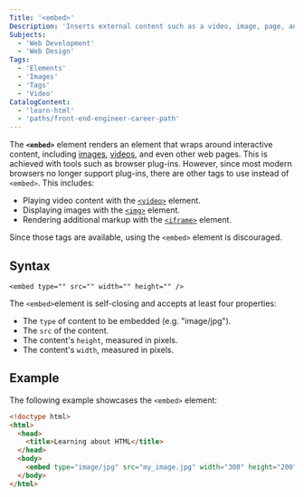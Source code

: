 ```yaml
---
Title: '<embed>'
Description: 'Inserts external content such as a video, image, page, and more.'
Subjects:
  - 'Web Development'
  - 'Web Design'
Tags:
  - 'Elements'
  - 'Images'
  - 'Tags'
  - 'Video'
CatalogContent:
  - 'learn-html'
  - 'paths/front-end-engineer-career-path'
---
```


The **`<embed>`** element renders an element that wraps around interactive content, including [images](https://www.codecademy.com/resources/docs/html/images), [videos](https://www.codecademy.com/resources/docs/html/videos), and even other web pages. This is achieved with tools such as browser plug-ins. However, since most modern browsers no longer support plug-ins, there are other tags to use instead of `<embed>`. This includes:

- Playing video content with the [`<video>`](https://www.codecademy.com/resources/docs/html/elements/video) element.
- Displaying images with the [`<img>`](https://www.codecademy.com/resources/docs/html/elements/img) element.
- Rendering additional markup with the [`<iframe>`](https://www.codecademy.com/resources/docs/html/elements/iframe) element.

Since those tags are available, using the `<embed>` element is discouraged.

## Syntax

```pseudo
<embed type="" src="" width="" height="" />
```

The `<embed>`element is self-closing and accepts at least four properties:

- The `type` of content to be embedded (e.g. "image/jpg").
- The `src` of the content.
- The content's `height`, measured in pixels.
- The content's `width`, measured in pixels.

## Example

The following example showcases the `<embed>` element:

```html
<!doctype html>
<html>
  <head>
    <title>Learning about HTML</title>
  </head>
  <body>
    <embed type="image/jpg" src="my_image.jpg" width="300" height="200" />
  </body>
</html>
```
